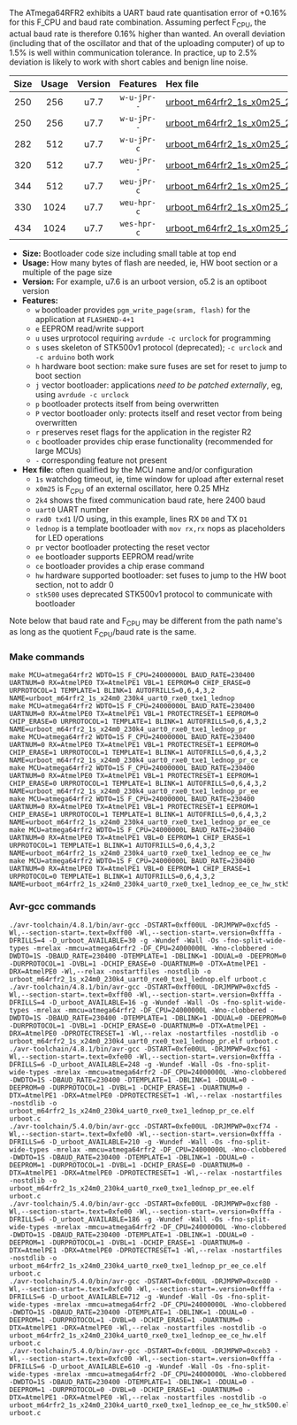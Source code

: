 The ATmega64RFR2 exhibits a UART baud rate quantisation error of +0.16% for this F_CPU and baud rate combination. Assuming perfect F<sub>CPU</sub>, the actual baud rate is therefore 0.16% higher than wanted. An overall deviation (including that of the oscillator and that of the uploading computer) of up to 1.5% is well within communication tolerance. In practice, up to 2.5% deviation is likely to work with short cables and benign line noise.

|Size|Usage|Version|Features|Hex file|
|:-:|:-:|:-:|:-:|:--|
|250|256|u7.7|`w-u-jPr--`|[urboot_m64rfr2_1s_x0m25_2k4_uart0_rxe0_txe1_lednop.hex](https://raw.githubusercontent.com/stefanrueger/urboot.hex/main/mcus/atmega64rfr2/watchdog_1_s/external_oscillator/%2B0m250000_hz/%2B%2B%2B2k4_baud/uart0_rxe0_txe1/lednop/urboot_m64rfr2_1s_x0m25_2k4_uart0_rxe0_txe1_lednop.hex)|
|250|256|u7.7|`w-u-jPr--`|[urboot_m64rfr2_1s_x0m25_2k4_uart0_rxe0_txe1_lednop_pr.hex](https://raw.githubusercontent.com/stefanrueger/urboot.hex/main/mcus/atmega64rfr2/watchdog_1_s/external_oscillator/%2B0m250000_hz/%2B%2B%2B2k4_baud/uart0_rxe0_txe1/lednop/urboot_m64rfr2_1s_x0m25_2k4_uart0_rxe0_txe1_lednop_pr.hex)|
|282|512|u7.7|`w-u-jPr-c`|[urboot_m64rfr2_1s_x0m25_2k4_uart0_rxe0_txe1_lednop_pr_ce.hex](https://raw.githubusercontent.com/stefanrueger/urboot.hex/main/mcus/atmega64rfr2/watchdog_1_s/external_oscillator/%2B0m250000_hz/%2B%2B%2B2k4_baud/uart0_rxe0_txe1/lednop/urboot_m64rfr2_1s_x0m25_2k4_uart0_rxe0_txe1_lednop_pr_ce.hex)|
|320|512|u7.7|`weu-jPr--`|[urboot_m64rfr2_1s_x0m25_2k4_uart0_rxe0_txe1_lednop_pr_ee.hex](https://raw.githubusercontent.com/stefanrueger/urboot.hex/main/mcus/atmega64rfr2/watchdog_1_s/external_oscillator/%2B0m250000_hz/%2B%2B%2B2k4_baud/uart0_rxe0_txe1/lednop/urboot_m64rfr2_1s_x0m25_2k4_uart0_rxe0_txe1_lednop_pr_ee.hex)|
|344|512|u7.7|`weu-jPr-c`|[urboot_m64rfr2_1s_x0m25_2k4_uart0_rxe0_txe1_lednop_pr_ee_ce.hex](https://raw.githubusercontent.com/stefanrueger/urboot.hex/main/mcus/atmega64rfr2/watchdog_1_s/external_oscillator/%2B0m250000_hz/%2B%2B%2B2k4_baud/uart0_rxe0_txe1/lednop/urboot_m64rfr2_1s_x0m25_2k4_uart0_rxe0_txe1_lednop_pr_ee_ce.hex)|
|330|1024|u7.7|`weu-hpr-c`|[urboot_m64rfr2_1s_x0m25_2k4_uart0_rxe0_txe1_lednop_ee_ce_hw.hex](https://raw.githubusercontent.com/stefanrueger/urboot.hex/main/mcus/atmega64rfr2/watchdog_1_s/external_oscillator/%2B0m250000_hz/%2B%2B%2B2k4_baud/uart0_rxe0_txe1/lednop/urboot_m64rfr2_1s_x0m25_2k4_uart0_rxe0_txe1_lednop_ee_ce_hw.hex)|
|434|1024|u7.7|`wes-hpr-c`|[urboot_m64rfr2_1s_x0m25_2k4_uart0_rxe0_txe1_lednop_ee_ce_hw_stk500.hex](https://raw.githubusercontent.com/stefanrueger/urboot.hex/main/mcus/atmega64rfr2/watchdog_1_s/external_oscillator/%2B0m250000_hz/%2B%2B%2B2k4_baud/uart0_rxe0_txe1/lednop/urboot_m64rfr2_1s_x0m25_2k4_uart0_rxe0_txe1_lednop_ee_ce_hw_stk500.hex)|

- **Size:** Bootloader code size including small table at top end
- **Usage:** How many bytes of flash are needed, ie, HW boot section or a multiple of the page size
- **Version:** For example, u7.6 is an urboot version, o5.2 is an optiboot version
- **Features:**
  + `w` bootloader provides `pgm_write_page(sram, flash)` for the application at `FLASHEND-4+1`
  + `e` EEPROM read/write support
  + `u` uses urprotocol requiring `avrdude -c urclock` for programming
  + `s` uses skeleton of STK500v1 protocol (deprecated); `-c urclock` and `-c arduino` both work
  + `h` hardware boot section: make sure fuses are set for reset to jump to boot section
  + `j` vector bootloader: applications *need to be patched externally*, eg, using `avrdude -c urclock`
  + `p` bootloader protects itself from being overwritten
  + `P` vector bootloader only: protects itself and reset vector from being overwritten
  + `r` preserves reset flags for the application in the register R2
  + `c` bootloader provides chip erase functionality (recommended for large MCUs)
  + `-` corresponding feature not present
- **Hex file:** often qualified by the MCU name and/or configuration
  + `1s` watchdog timeout, ie, time window for upload after external reset
  + `x0m25` is F<sub>CPU</sub> of an external oscillator, here 0.25 MHz
  + `2k4` shows the fixed communication baud rate, here 2400 baud
  + `uart0` UART number
  + `rxd0 txd1` I/O using, in this example, lines RX `D0` and TX `D1`
  + `lednop` is a template bootloader with `mov rx,rx` nops as placeholders for LED operations
  + `pr` vector bootloader protecting the reset vector
  + `ee` bootloader supports EEPROM read/write
  + `ce` bootloader provides a chip erase command
  + `hw` hardware supported bootloader: set fuses to jump to the HW boot section, not to addr 0
  + `stk500` uses deprecated STK500v1 protocol to communicate with bootloader


Note below that baud rate and F<sub>CPU</sub> may be different from the path name's as long as the quotient F<sub>CPU</sub>/baud rate is the same.

### Make commands
```
make MCU=atmega64rfr2 WDTO=1S F_CPU=24000000L BAUD_RATE=230400 UARTNUM=0 RX=AtmelPE0 TX=AtmelPE1 VBL=1 EEPROM=0 CHIP_ERASE=0 URPROTOCOL=1 TEMPLATE=1 BLINK=1 AUTOFRILLS=0,6,4,3,2 NAME=urboot_m64rfr2_1s_x24m0_230k4_uart0_rxe0_txe1_lednop
make MCU=atmega64rfr2 WDTO=1S F_CPU=24000000L BAUD_RATE=230400 UARTNUM=0 RX=AtmelPE0 TX=AtmelPE1 VBL=1 PROTECTRESET=1 EEPROM=0 CHIP_ERASE=0 URPROTOCOL=1 TEMPLATE=1 BLINK=1 AUTOFRILLS=0,6,4,3,2 NAME=urboot_m64rfr2_1s_x24m0_230k4_uart0_rxe0_txe1_lednop_pr
make MCU=atmega64rfr2 WDTO=1S F_CPU=24000000L BAUD_RATE=230400 UARTNUM=0 RX=AtmelPE0 TX=AtmelPE1 VBL=1 PROTECTRESET=1 EEPROM=0 CHIP_ERASE=1 URPROTOCOL=1 TEMPLATE=1 BLINK=1 AUTOFRILLS=0,6,4,3,2 NAME=urboot_m64rfr2_1s_x24m0_230k4_uart0_rxe0_txe1_lednop_pr_ce
make MCU=atmega64rfr2 WDTO=1S F_CPU=24000000L BAUD_RATE=230400 UARTNUM=0 RX=AtmelPE0 TX=AtmelPE1 VBL=1 PROTECTRESET=1 EEPROM=1 CHIP_ERASE=0 URPROTOCOL=1 TEMPLATE=1 BLINK=1 AUTOFRILLS=0,6,4,3,2 NAME=urboot_m64rfr2_1s_x24m0_230k4_uart0_rxe0_txe1_lednop_pr_ee
make MCU=atmega64rfr2 WDTO=1S F_CPU=24000000L BAUD_RATE=230400 UARTNUM=0 RX=AtmelPE0 TX=AtmelPE1 VBL=1 PROTECTRESET=1 EEPROM=1 CHIP_ERASE=1 URPROTOCOL=1 TEMPLATE=1 BLINK=1 AUTOFRILLS=0,6,4,3,2 NAME=urboot_m64rfr2_1s_x24m0_230k4_uart0_rxe0_txe1_lednop_pr_ee_ce
make MCU=atmega64rfr2 WDTO=1S F_CPU=24000000L BAUD_RATE=230400 UARTNUM=0 RX=AtmelPE0 TX=AtmelPE1 VBL=0 EEPROM=1 CHIP_ERASE=1 URPROTOCOL=1 TEMPLATE=1 BLINK=1 AUTOFRILLS=0,6,4,3,2 NAME=urboot_m64rfr2_1s_x24m0_230k4_uart0_rxe0_txe1_lednop_ee_ce_hw
make MCU=atmega64rfr2 WDTO=1S F_CPU=24000000L BAUD_RATE=230400 UARTNUM=0 RX=AtmelPE0 TX=AtmelPE1 VBL=0 EEPROM=1 CHIP_ERASE=1 URPROTOCOL=0 TEMPLATE=1 BLINK=1 AUTOFRILLS=0,6,4,3,2 NAME=urboot_m64rfr2_1s_x24m0_230k4_uart0_rxe0_txe1_lednop_ee_ce_hw_stk500
```

### Avr-gcc commands
```
./avr-toolchain/4.8.1/bin/avr-gcc -DSTART=0xff00UL -DRJMPWP=0xcfd5 -Wl,--section-start=.text=0xff00 -Wl,--section-start=.version=0xfffa -DFRILLS=4 -D_urboot_AVAILABLE=30 -g -Wundef -Wall -Os -fno-split-wide-types -mrelax -mmcu=atmega64rfr2 -DF_CPU=24000000L -Wno-clobbered -DWDTO=1S -DBAUD_RATE=230400 -DTEMPLATE=1 -DBLINK=1 -DDUAL=0 -DEEPROM=0 -DURPROTOCOL=1 -DVBL=1 -DCHIP_ERASE=0 -DUARTNUM=0 -DTX=AtmelPE1 -DRX=AtmelPE0 -Wl,--relax -nostartfiles -nostdlib -o urboot_m64rfr2_1s_x24m0_230k4_uart0_rxe0_txe1_lednop.elf urboot.c
./avr-toolchain/4.8.1/bin/avr-gcc -DSTART=0xff00UL -DRJMPWP=0xcfd5 -Wl,--section-start=.text=0xff00 -Wl,--section-start=.version=0xfffa -DFRILLS=4 -D_urboot_AVAILABLE=16 -g -Wundef -Wall -Os -fno-split-wide-types -mrelax -mmcu=atmega64rfr2 -DF_CPU=24000000L -Wno-clobbered -DWDTO=1S -DBAUD_RATE=230400 -DTEMPLATE=1 -DBLINK=1 -DDUAL=0 -DEEPROM=0 -DURPROTOCOL=1 -DVBL=1 -DCHIP_ERASE=0 -DUARTNUM=0 -DTX=AtmelPE1 -DRX=AtmelPE0 -DPROTECTRESET=1 -Wl,--relax -nostartfiles -nostdlib -o urboot_m64rfr2_1s_x24m0_230k4_uart0_rxe0_txe1_lednop_pr.elf urboot.c
./avr-toolchain/4.8.1/bin/avr-gcc -DSTART=0xfe00UL -DRJMPWP=0xcf61 -Wl,--section-start=.text=0xfe00 -Wl,--section-start=.version=0xfffa -DFRILLS=6 -D_urboot_AVAILABLE=248 -g -Wundef -Wall -Os -fno-split-wide-types -mrelax -mmcu=atmega64rfr2 -DF_CPU=24000000L -Wno-clobbered -DWDTO=1S -DBAUD_RATE=230400 -DTEMPLATE=1 -DBLINK=1 -DDUAL=0 -DEEPROM=0 -DURPROTOCOL=1 -DVBL=1 -DCHIP_ERASE=1 -DUARTNUM=0 -DTX=AtmelPE1 -DRX=AtmelPE0 -DPROTECTRESET=1 -Wl,--relax -nostartfiles -nostdlib -o urboot_m64rfr2_1s_x24m0_230k4_uart0_rxe0_txe1_lednop_pr_ce.elf urboot.c
./avr-toolchain/5.4.0/bin/avr-gcc -DSTART=0xfe00UL -DRJMPWP=0xcf74 -Wl,--section-start=.text=0xfe00 -Wl,--section-start=.version=0xfffa -DFRILLS=6 -D_urboot_AVAILABLE=210 -g -Wundef -Wall -Os -fno-split-wide-types -mrelax -mmcu=atmega64rfr2 -DF_CPU=24000000L -Wno-clobbered -DWDTO=1S -DBAUD_RATE=230400 -DTEMPLATE=1 -DBLINK=1 -DDUAL=0 -DEEPROM=1 -DURPROTOCOL=1 -DVBL=1 -DCHIP_ERASE=0 -DUARTNUM=0 -DTX=AtmelPE1 -DRX=AtmelPE0 -DPROTECTRESET=1 -Wl,--relax -nostartfiles -nostdlib -o urboot_m64rfr2_1s_x24m0_230k4_uart0_rxe0_txe1_lednop_pr_ee.elf urboot.c
./avr-toolchain/5.4.0/bin/avr-gcc -DSTART=0xfe00UL -DRJMPWP=0xcf80 -Wl,--section-start=.text=0xfe00 -Wl,--section-start=.version=0xfffa -DFRILLS=6 -D_urboot_AVAILABLE=186 -g -Wundef -Wall -Os -fno-split-wide-types -mrelax -mmcu=atmega64rfr2 -DF_CPU=24000000L -Wno-clobbered -DWDTO=1S -DBAUD_RATE=230400 -DTEMPLATE=1 -DBLINK=1 -DDUAL=0 -DEEPROM=1 -DURPROTOCOL=1 -DVBL=1 -DCHIP_ERASE=1 -DUARTNUM=0 -DTX=AtmelPE1 -DRX=AtmelPE0 -DPROTECTRESET=1 -Wl,--relax -nostartfiles -nostdlib -o urboot_m64rfr2_1s_x24m0_230k4_uart0_rxe0_txe1_lednop_pr_ee_ce.elf urboot.c
./avr-toolchain/5.4.0/bin/avr-gcc -DSTART=0xfc00UL -DRJMPWP=0xce80 -Wl,--section-start=.text=0xfc00 -Wl,--section-start=.version=0xfffa -DFRILLS=6 -D_urboot_AVAILABLE=712 -g -Wundef -Wall -Os -fno-split-wide-types -mrelax -mmcu=atmega64rfr2 -DF_CPU=24000000L -Wno-clobbered -DWDTO=1S -DBAUD_RATE=230400 -DTEMPLATE=1 -DBLINK=1 -DDUAL=0 -DEEPROM=1 -DURPROTOCOL=1 -DVBL=0 -DCHIP_ERASE=1 -DUARTNUM=0 -DTX=AtmelPE1 -DRX=AtmelPE0 -Wl,--relax -nostartfiles -nostdlib -o urboot_m64rfr2_1s_x24m0_230k4_uart0_rxe0_txe1_lednop_ee_ce_hw.elf urboot.c
./avr-toolchain/5.4.0/bin/avr-gcc -DSTART=0xfc00UL -DRJMPWP=0xceb3 -Wl,--section-start=.text=0xfc00 -Wl,--section-start=.version=0xfffa -DFRILLS=6 -D_urboot_AVAILABLE=610 -g -Wundef -Wall -Os -fno-split-wide-types -mrelax -mmcu=atmega64rfr2 -DF_CPU=24000000L -Wno-clobbered -DWDTO=1S -DBAUD_RATE=230400 -DTEMPLATE=1 -DBLINK=1 -DDUAL=0 -DEEPROM=1 -DURPROTOCOL=0 -DVBL=0 -DCHIP_ERASE=1 -DUARTNUM=0 -DTX=AtmelPE1 -DRX=AtmelPE0 -Wl,--relax -nostartfiles -nostdlib -o urboot_m64rfr2_1s_x24m0_230k4_uart0_rxe0_txe1_lednop_ee_ce_hw_stk500.elf urboot.c
```

